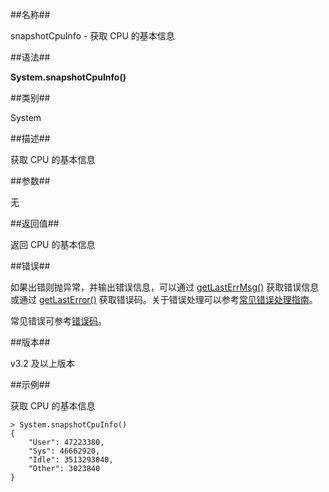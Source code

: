 ##名称##

snapshotCpuInfo - 获取 CPU 的基本信息

##语法##

**System.snapshotCpuInfo()**

##类别##

System

##描述##

获取 CPU 的基本信息

##参数##

无

##返回值##

返回 CPU 的基本信息

##错误##

如果出错则抛异常，并输出错误信息，可以通过 [getLastErrMsg()](manual/Manual/Sequoiadb_Command/Global/getLastErrMsg.md) 获取错误信息或通过 [getLastError()](manual/Manual/Sequoiadb_Command/Global/getLastError.md) 获取错误码。关于错误处理可以参考[常见错误处理指南](manual/FAQ/faq_sdb.md)。

常见错误可参考[错误码](manual/Manual/Sequoiadb_error_code.md)。

##版本##

v3.2 及以上版本

##示例##

获取 CPU 的基本信息

```lang-javascript
> System.snapshotCpuInfo()
{
    "User": 47223380,
    "Sys": 46662920,
    "Idle": 3513293040,
    "Other": 3023840
}
```